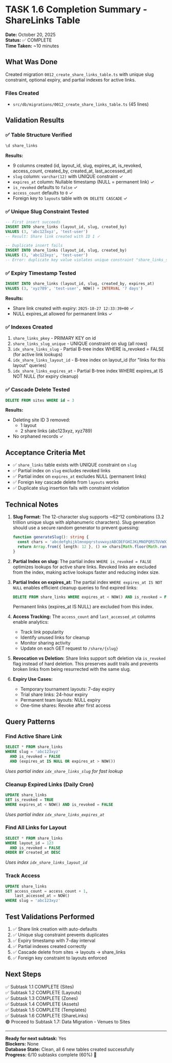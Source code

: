 # TASK 1.6 Completion Summary - ShareLinks Table

**Date:** October 20, 2025  
**Status:** ✅ COMPLETE  
**Time Taken:** ~10 minutes

## What Was Done

Created migration `0012_create_share_links_table.ts` with unique slug constraint, optional expiry, and partial indexes for active links.

### Files Created
- `src/db/migrations/0012_create_share_links_table.ts` (45 lines)

## Validation Results

### ✅ Table Structure Verified
```sql
\d share_links
```
**Results:**
- 9 columns created (id, layout_id, slug, expires_at, is_revoked, access_count, created_by, created_at, last_accessed_at)
- `slug` column: `varchar(12)` with UNIQUE constraint ✓
- `expires_at` column: Nullable timestamp (NULL = permanent link) ✓
- `is_revoked` defaults to `false` ✓
- `access_count` defaults to `0` ✓
- Foreign key to `layouts` table with `ON DELETE CASCADE` ✓

### ✅ Unique Slug Constraint Tested
```sql
-- First insert succeeds
INSERT INTO share_links (layout_id, slug, created_by) 
VALUES (3, 'abc123xyz', 'test-user')
-- Result: Share link created with ID 1 ✓

-- Duplicate insert fails
INSERT INTO share_links (layout_id, slug, created_by) 
VALUES (3, 'abc123xyz', 'test-user')
-- Error: duplicate key value violates unique constraint "share_links_slug_unique" ✓
```

### ✅ Expiry Timestamp Tested
```sql
INSERT INTO share_links (layout_id, slug, created_by, expires_at) 
VALUES (3, 'xyz789', 'test-user', NOW() + INTERVAL '7 days')
```
**Results:**
- Share link created with expiry: `2025-10-27 12:33:39+00` ✓
- NULL expires_at allowed for permanent links ✓

### ✅ Indexes Created
1. `share_links_pkey` - PRIMARY KEY on id
2. `share_links_slug_unique` - UNIQUE constraint on slug (all rows)
3. `idx_share_links_slug` - Partial B-tree index WHERE is_revoked = FALSE (for active link lookups)
4. `idx_share_links_layout_id` - B-tree index on layout_id (for "links for this layout" queries)
5. `idx_share_links_expires_at` - Partial B-tree index WHERE expires_at IS NOT NULL (for expiry cleanup)

### ✅ Cascade Delete Tested
```sql
DELETE FROM sites WHERE id = 3
```
**Results:**
- Deleting site ID 3 removed:
  - 1 layout
  - 2 share links (abc123xyz, xyz789)
- No orphaned records ✓

## Acceptance Criteria Met

- ✅ `share_links` table exists with UNIQUE constraint on `slug`
- ✅ Partial index on `slug` excludes revoked links
- ✅ Partial index on `expires_at` excludes NULL (permanent links)
- ✅ Foreign key cascade delete from `layouts` works
- ✅ Duplicate slug insertion fails with constraint violation

## Technical Notes

1. **Slug Format:** The 12-character slug supports ~62^12 combinations (3.2 trillion unique slugs with alphanumeric characters). Slug generation should use a secure random generator to prevent guessing:
   ```typescript
   function generateSlug(): string {
     const chars = 'abcdefghijklmnopqrstuvwxyzABCDEFGHIJKLMNOPQRSTUVWXYZ0123456789';
     return Array.from({ length: 12 }, () => chars[Math.floor(Math.random() * chars.length)]).join('');
   }
   ```

2. **Partial Index on slug:** The partial index `WHERE is_revoked = FALSE` optimizes lookups for active share links. Revoked links are excluded from the index, making active lookups faster and reducing index size.

3. **Partial Index on expires_at:** The partial index `WHERE expires_at IS NOT NULL` enables efficient cleanup queries to find expired links:
   ```sql
   DELETE FROM share_links WHERE expires_at < NOW() AND is_revoked = FALSE;
   ```
   Permanent links (expires_at IS NULL) are excluded from this index.

4. **Access Tracking:** The `access_count` and `last_accessed_at` columns enable analytics:
   - Track link popularity
   - Identify unused links for cleanup
   - Monitor sharing activity
   - Update on each GET request to `/share/{slug}`

5. **Revocation vs Deletion:** Share links support soft deletion via `is_revoked` flag instead of hard deletion. This preserves audit trails and prevents broken links from being resurrected with the same slug.

6. **Expiry Use Cases:**
   - Temporary tournament layouts: 7-day expiry
   - Trial share links: 24-hour expiry
   - Permanent team layouts: NULL expiry
   - One-time shares: Revoke after first access

## Query Patterns

### Find Active Share Link
```sql
SELECT * FROM share_links 
WHERE slug = 'abc123xyz' 
  AND is_revoked = FALSE 
  AND (expires_at IS NULL OR expires_at > NOW())
```
*Uses partial index `idx_share_links_slug` for fast lookup*

### Cleanup Expired Links (Daily Cron)
```sql
UPDATE share_links 
SET is_revoked = TRUE 
WHERE expires_at < NOW() AND is_revoked = FALSE
```
*Uses partial index `idx_share_links_expires_at`*

### Find All Links for Layout
```sql
SELECT * FROM share_links 
WHERE layout_id = 123 
  AND is_revoked = FALSE
ORDER BY created_at DESC
```
*Uses index `idx_share_links_layout_id`*

### Track Access
```sql
UPDATE share_links 
SET access_count = access_count + 1, 
    last_accessed_at = NOW() 
WHERE slug = 'abc123xyz'
```

## Test Validations Performed

1. ✅ Share link creation with auto-defaults
2. ✅ Unique slug constraint prevents duplicates
3. ✅ Expiry timestamp with 7-day interval
4. ✅ Partial indexes created correctly
5. ✅ Cascade delete from sites → layouts → share_links
6. ✅ Foreign key constraint to layouts enforced

## Next Steps

✅ Subtask 1.1 COMPLETE (Sites)  
✅ Subtask 1.2 COMPLETE (Layouts)  
✅ Subtask 1.3 COMPLETE (Zones)  
✅ Subtask 1.4 COMPLETE (Assets)  
✅ Subtask 1.5 COMPLETE (Templates)  
✅ Subtask 1.6 COMPLETE (ShareLinks)  
🟢 Proceed to Subtask 1.7: Data Migration - Venues to Sites

---

**Ready for next subtask:** Yes  
**Blockers:** None  
**Database State:** Clean, all 6 new tables created successfully  
**Progress:** 6/10 subtasks complete (60%) 🎯
